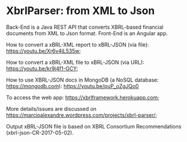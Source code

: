 # XbrlParser: from XML to Json

Back-End is a Java REST API that converts XBRL-based financial documents from XML to Json format. Front-End is an Angular app.

How to convert a xBRL-XML report to xBRL-JSON (via file): https://youtu.be/Xr6v4jL535w;

How to convert a xBRL-XML file to xBRL-JSON (via URL): https://youtu.be/kr9j4f1-GCY; 

How to use XBRL-JSON docs in MongoDB (a NoSQL database: https://mongodb.com): https://youtu.be/puP_oZgJQo0

To access the web app: https://xbrlframework.herokuapp.com;

More details/issues are discussed on https://marcioalexandre.wordpress.com/projects/xbrl-parser/;

Output xBRL-JSON file is based on XBRL Consortium Recommendations (xbrl-json-CR-2017-05-02).
